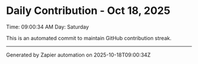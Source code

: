 # Daily Contribution - Oct 18, 2025

Time: 09:00:34 AM
Day: Saturday

This is an automated commit to maintain GitHub contribution streak.

---
Generated by Zapier automation on 2025-10-18T09:00:34Z